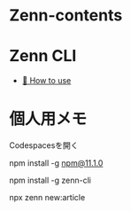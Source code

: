 # Zenn-contents

# Zenn CLI

- [📘 How to use](https://zenn.dev/zenn/articles/zenn-cli-guide)

# 個人用メモ
Codespacesを開く  
<!-- npmのインストール -->
npm install -g npm@11.1.0
<!-- zenn-cliのインストール -->
npm install -g zenn-cli
<!-- 新規記事の作成 -->
npx zenn new:article